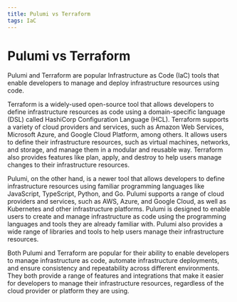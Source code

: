 ```yaml
---
title: Pulumi vs Terraform
tags: IaC
---
```


# Pulumi vs Terraform

Pulumi and Terraform are popular Infrastructure as Code (IaC) tools that enable developers to manage and deploy infrastructure resources using code.

Terraform is a widely-used open-source tool that allows developers to define infrastructure resources as code using a domain-specific language (DSL) called HashiCorp Configuration Language (HCL). Terraform supports a variety of cloud providers and services, such as Amazon Web Services, Microsoft Azure, and Google Cloud Platform, among others. It allows users to define their infrastructure resources, such as virtual machines, networks, and storage, and manage them in a modular and reusable way. Terraform also provides features like plan, apply, and destroy to help users manage changes to their infrastructure resources.

Pulumi, on the other hand, is a newer tool that allows developers to define infrastructure resources using familiar programming languages like JavaScript, TypeScript, Python, and Go. Pulumi supports a range of cloud providers and services, such as AWS, Azure, and Google Cloud, as well as Kubernetes and other infrastructure platforms. Pulumi is designed to enable users to create and manage infrastructure as code using the programming languages and tools they are already familiar with. Pulumi also provides a wide range of libraries and tools to help users manage their infrastructure resources.

Both Pulumi and Terraform are popular for their ability to enable developers to manage infrastructure as code, automate infrastructure deployments, and ensure consistency and repeatability across different environments. They both provide a range of features and integrations that make it easier for developers to manage their infrastructure resources, regardless of the cloud provider or platform they are using.